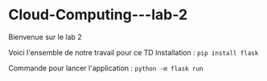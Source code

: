 # Cloud-Computing---lab-2

Bienvenue sur le lab 2

Voici l'ensemble de notre travail pour ce TD
Installation :
```pip install flask```

Commande pour lancer l'application :
```python -m flask run```

